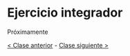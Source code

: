 # Ejercicio integrador

Próximamente

[< Clase anterior](https://github.com/pdep-mit/bitacora-de-clase/blob/master/clase-24.md) - [Clase siguiente >](https://github.com/pdep-mit/bitacora-de-clase/blob/master/clase-26.md)
